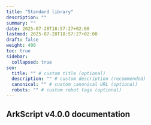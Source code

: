 ```yaml
---
title: "Standard library"
description: ""
summary: ""
date: 2025-07-28T18:57:27+02:00
lastmod: 2025-07-28T18:57:27+02:00
draft: false
weight: 400
toc: true
sidebar:
  collapsed: true
seo:
  title: "" # custom title (optional)
  description: "" # custom description (recommended)
  canonical: "" # custom canonical URL (optional)
  robots: "" # custom robot tags (optional)
---
```


## ArkScript v4.0.0 documentation



